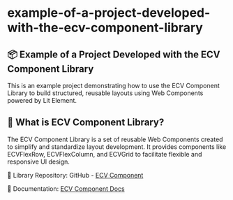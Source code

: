 ﻿# example-of-a-project-developed-with-the-ecv-component-library

## 📦 Example of a Project Developed with the ECV Component Library
This is an example project demonstrating how to use the ECV Component Library to build structured, reusable layouts using Web Components powered by Lit Element.

## 🚀 What is ECV Component Library?
The ECV Component Library is a set of reusable Web Components created to simplify and standardize layout development. It provides components like ECVFlexRow, ECVFlexColumn, and ECVGrid to facilitate flexible and responsive UI design.

🔗 Library Repository: GitHub - <a href="https://github.com/LeonardoLAraujo/ecv-component">ECV Component</a>

🔗 Documentation: <a href="https://leonardolaraujo.github.io/ecv-component/">ECV Component Docs</a>
